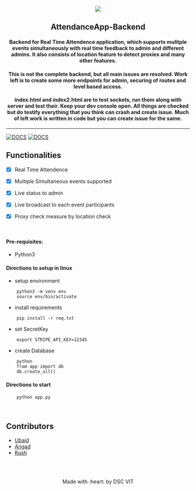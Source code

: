 <p align="center">
	<img src="https://user-images.githubusercontent.com/30529572/72455010-fb38d400-37e7-11ea-9c1e-8cdeb5f5906e.png" />
	<h2 align="center"> AttendanceApp-Backend  </h2>
	<h4 align="center"> Backend for Real Time Attendence application, which supports mulitple events simultaneously with real time feedback to admin and different admins. It also consists of location feature to detect proxies and many other features. <h4>
</p>
	<h4 align="center"> This is not the complete backend, but all main issues are resolved. Work left is to create some more endpoints for admin, securing of routes and level based access. </h4>
	<h4 align="center"> index.html and index2.html are to test sockets, run them along with server and test their. Keep your dev console open. All things are checked but do testify everything that you think can crash and create issue. Much of left work is written in code but you can create issue for the same. </h4>

---
[![DOCS](https://img.shields.io/badge/Documentation-postman%20docs-green?style=flat-square&logo=appveyor)](https://documenter.getpostman.com/view/9118595/SWTBfJAv)
[![DOCS](https://img.shields.io/badge/Documentation-Testing%20Guide-green?style=flat-square&logo=appveyor)](https://github.com/D-E-F-E-A-T/AttendanceApp-Backend/blob/factored_code_beta/Guides/TestingGuide.md)


## Functionalities
- [x]  Real Time Attendence
- [x]  Multiple Simultaneous events supported
- [x]  Live status to admin
- [x]  Live broadcast to each event participants 
- [x]  Proxy check measure by location check


<br>


#### Pre-requisites:
  - Python3

#### Directions to setup in linux 
  - setup environment
```
    python3 -m venv env
    source env/bin/activate
```
  - install requirements
```
    pip install -r req.txt
```
  - set SecretKey
```
    export STRIPE_API_KEY=12345
```
  - create Database
```
    python
    from app import db
    db.create_all()
```

#### Directions to start

```
    python app.py
```

<br>

## Contributors

- [ Ubaid ](https://github.com/Geek-ubaid/)
- [ Angad ](https://github.com/L04DB4L4NC3R)
- [ Kush ](https://github.com/D-E-F-E-A-T/)


<br>
<br>

<p align="center">
	Made with :heart: by DSC VIT
</p>


